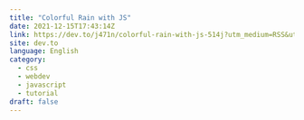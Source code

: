 ```yaml
---
title: "Colorful Rain with JS"
date: 2021-12-15T17:43:14Z
link: https://dev.to/j471n/colorful-rain-with-js-514j?utm_medium=RSS&utm_source=news.12bit.vn
site: dev.to
language: English
category:
  - css
  - webdev
  - javascript
  - tutorial
draft: false
---
```

